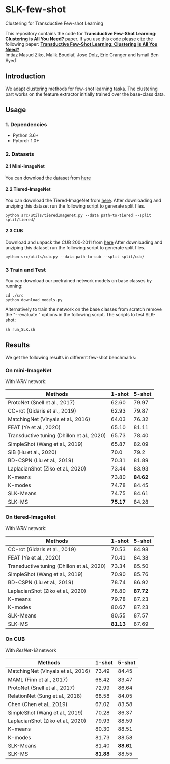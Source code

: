 # SLK-few-shot
Clustering for Transductive Few-shot Learning

This repository contains the code for **Transductive Few-Shot Learning: Clustering is All You Need?** paper. If you use this code please cite the following paper:
[**Transductive Few-Shot Learning: Clustering is All You Need?**]()  
Imtiaz Masud Ziko, Malik Boudiaf, Jose Dolz, Eric Granger and Ismail Ben Ayed  

## Introduction
We adapt clustering methods for few-shot learning taska. The clustering part works on the feature extractor initially trained over the base-class data.

## Usage
### 1. Dependencies
- Python 3.6+
- Pytorch 1.0+

### 2. Datasets
#### 2.1 Mini-ImageNet
You can download the dataset from [here](https://drive.google.com/open?id=0B3Irx3uQNoBMQ1FlNXJsZUdYWEE)

#### 2.2 Tiered-ImageNet
You can download the Tiered-ImageNet from [here](https://drive.google.com/file/d/1g1aIDy2Ar_MViF2gDXFYDBTR-HYecV07/view).
After downloading and unziping this dataset run the following script to generate split files.
```angular2
python src/utils/tieredImagenet.py --data path-to-tiered --split split/tiered/
```
#### 2.3 CUB
Download and unpack the CUB 200-2011 from [here](http://www.vision.caltech.edu/visipedia-data/CUB-200-2011/CUB_200_2011.tgz)
After downloading and unziping this dataset run the following script to generate split files.
```angular2
python src/utils/cub.py --data path-to-cub --split split/cub/
```

### 3 Train and Test
You can download our pretrained network models on base classes by running:
```angular2
cd ./src
python download_models.py
```
Alternatively to train the network on the base classes from scratch remove the "--evaluate " options in the following script.
The scripts to test SLK-shot:
```angular2
sh run_SLK.sh
```
## Results
We get the following results in different few-shot benchmarks:

### On **mini-ImageNet**
 With _WRN_ network:

| Methods  | 1-shot | 5-shot |
|--------- |--------|--------|
| ProtoNet (Snell et al., 2017) | 62.60   | 79.97  |
| CC+rot (Gidaris et al., 2019)  | 62.93  | 79.87  |
| MatchingNet (Vinyals et al., 2016)     | 64.03  | 76.32  |
| FEAT (Ye et al., 2020)     | 65.10  | 81.11  |
| Transductive tuning (Dhillon et al., 2020)     | 65.73 | 78.40 |
| SimpleShot (Wang et al., 2019)     | 65.87 | 82.09 |
| SIB (Hu et al., 2020)     | 70.0 | 79.2 |
| BD-CSPN (Liu et al., 2019)     | 70.31 | 81.89 |
| LaplacianShot (Ziko et al., 2020)     | 73.44 | 83.93|
| K-means      | 73.80 | **84.62**|
| K-modes    | 74.78 | 84.45|
| SLK-Means     | 74.75 | 84.61|
| SLK-MS      | **75.17** | 84.28|

### On **tiered-ImageNet**

With _WRN_ network:

| Methods  | 1-shot | 5-shot |
|--------- |--------|--------|
| CC+rot (Gidaris et al., 2019)  | 70.53  | 84.98  |
| FEAT (Ye et al., 2020)     | 70.41  | 84.38  |
| Transductive tuning (Dhillon et al., 2020)     | 73.34 | 85.50 |
| SimpleShot (Wang et al., 2019)     | 70.90 | 85.76 |
| BD-CSPN (Liu et al., 2019)     | 78.74 | 86.92 |
| LaplacianShot (Ziko et al., 2020)     | 78.80 | **87.72** |
| K-means      | 79.78 | 87.23|
| K-modes    | 80.67 | 87.23|
| SLK-Means     | 80.55 | 87.57|
| SLK-MS      | **81.13** | 87.69|

### On **CUB**

With _ResNet-18_ network

| Methods  | 1-shot | 5-shot |
|--------- |--------|--------|
| MatchingNet (Vinyals et al., 2016)     | 73.49  | 84.45  |
| MAML (Finn et al., 2017)     | 68.42 | 83.47 |
| ProtoNet (Snell et al., 2017)     | 72.99 | 86.64 |
| RelationNet (Sung et al., 2018)     | 68.58 | 84.05 |
| Chen (Chen et al., 2019)    | 67.02 | 83.58  |
| SimpleShot (Wang et al., 2019)    | 70.28  | 86.37  |
| LaplacianShot (Ziko et al., 2020)     | 79.93 | 88.59 |
| K-means      | 80.30 | 88.51|
| K-modes    | 81.73 | 88.58|
| SLK-Means     | 81.40 | **88.61**|
| SLK-MS      | **81.88** | 88.55|
